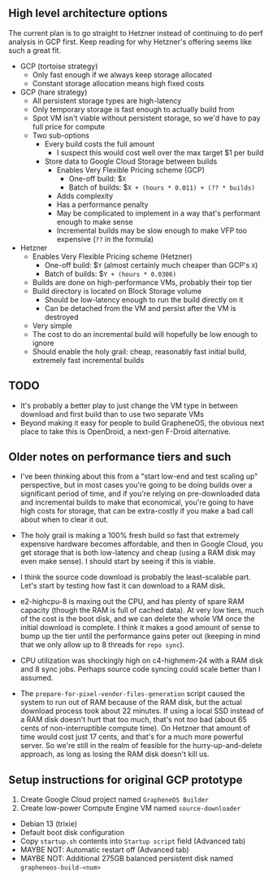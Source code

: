 ## High level architecture options

The current plan is to go straight to Hetzner instead of continuing to do perf
analysis in GCP first. Keep reading for why Hetzner's offering seems like such
a great fit.

* GCP (tortoise strategy)
	* Only fast enough if we always keep storage allocated
	* Constant storage allocation means high fixed costs
* GCP (hare strategy)
	* All persistent storage types are high-latency
	* Only temporary storage is fast enough to actually build from
	* Spot VM isn't viable without persistent storage, so we'd have to pay full price for compute
	* Two sub-options
		* Every build costs the full amount
			* I suspect this would cost well over the max target $1 per build
		* Store data to Google Cloud Storage between builds
			* Enables Very Flexible Pricing scheme (GCP)
				* One-off build: $`X`
				* Batch of builds: $`X + (hours * 0.011) + (?? * builds)`
			* Adds complexity
			* Has a performance penalty
			* May be complicated to implement in a way that's performant enough to make sense
			* Incremental builds may be slow enough to make VFP too expensive (`??` in the formula)
* Hetzner
	* Enables Very Flexible Pricing scheme (Hetzner)
		* One-off build: $`Y` (almost certainly much cheaper than GCP's `X`)
		* Batch of builds: $`Y + (hours * 0.0306)`
	* Builds are done on high-performance VMs, probably their top tier
	* Build directory is located on Block Storage volume
		* Should be low-latency enough to run the build directly on it
		* Can be detached from the VM and persist after the VM is destroyed
	* Very simple
	* The cost to do an incremental build will hopefully be low enough to ignore
	* Should enable the holy grail: cheap, reasonably fast initial build, extremely fast incremental builds

## TODO

* It's probably a better play to just change the VM type in between download and first build
  than to use two separate VMs
* Beyond making it easy for people to build GrapheneOS, the obvious next place to take this is OpenDroid, a next-gen F-Droid alternative.

## Older notes on performance tiers and such

* I've been thinking about this from a "start low-end and test scaling up"
  perspective, but in most cases you're going to be doing builds over a
  significant period of time, and if you're relying on pre-downloaded data
  and incremental builds to make that economical, you're going to have high
  costs for storage, that can be extra-costly if you make a bad call about
  when to clear it out.

* The holy grail is making a 100% fresh build so fast that extremely
  expensive hardware becomes affordable, and then in Google Cloud, you get
  storage that is both low-latency and cheap (using a RAM disk may even make
  sense). I should start by seeing if this is viable.

* I think the source code download is probably the least-scalable part. Let's
  start by testing how fast it can download to a RAM disk.

* e2-highcpu-8 is maxing out the CPU, and has plenty of spare RAM capacity
  (though the RAM is full of cached data). At very low tiers, much of the
  cost is the boot disk, and we can delete the whole VM once the initial
  download is complete. I think it makes a good amount of sense to bump
  up the tier until the performance gains peter out (keeping in mind that
  we only allow up to 8 threads for `repo sync`).

* CPU utilization was shockingly high on c4-highmem-24 with a RAM disk and 8 sync jobs.
  Perhaps source code syncing could scale better than I assumed.

* The `prepare-for-pixel-vendor-files-generation` script caused the system to run out of RAM because of the RAM disk,
  but the actual download process took about 22 minutes. If using a local SSD instead of a RAM disk doesn't hurt that too
  much, that's not _too_ bad (about 65 cents of non-interruptible compute time). On Hetzner that amount of  time would cost
  just 17 cents, and that's for a much more powerful server. So we're still in the realm of feasible for the hurry-up-and-delete
  approach, as long as losing the RAM disk doesn't kill us.

## Setup instructions for original GCP prototype

1. Create Google Cloud project named `GrapheneOS Builder`
2. Create low-power Compute Engine VM named `source-downloader`
  * Debian 13 (trixie)
  * Default boot disk configuration
  * Copy `startup.sh` contents into `Startup script` field (Advanced tab)
  * MAYBE NOT: Automatic restart off (Advanced tab)
  * MAYBE NOT: Additional 275GB balanced persistent disk named `grapheneos-build-<num>`
